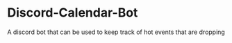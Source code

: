 # Discord-Calendar-Bot
A discord bot that can be used to keep track of hot events that are dropping
